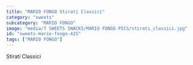 ```yaml
---
title: "MARIO FONGO Stirati Classici"
category: "sweets"
subcategory: "MARIO FONGO"
image: "media/7 SWEETS SNACKS/MARIO FONGO PICS/stirati_classici.jpg"
id: "sweets-mario-fongo-425"
tags: ["MARIO FONGO"]
---
```


Stirati Classici
